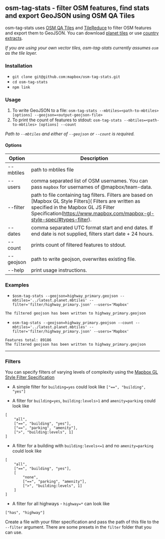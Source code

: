 ## osm-tag-stats - filter OSM features, find stats and export GeoJSON using OSM QA Tiles

osm-tag-stats uses [OSM QA Tiles](http://osmlab.github.io/osm-qa-tiles/) and [TileReduce](https://github.com/mapbox/tile-reduce) to filter OSM features and export them to GeoJSON. You can download [planet tiles](https://s3.amazonaws.com/mapbox/osm-qa-tiles/latest.planet.mbtiles.gz) or use [country extracts](http://osmlab.github.io/osm-qa-tiles/country.html). 

_If you are using your own vector tiles, osm-tag-stats currently assumes `osm` as the tile layer._

### Installation

* `git clone git@github.com:mapbox/osm-tag-stats.git`
* `cd osm-tag-stats`
* `npm link`

### Usage
1. To write GeoJSON to a file: `osm-tag-stats --mbtiles=<path-to-mbtiles> [options] --geojson=<output-geojson-file>` <br />
2. To print the count of features to stdout: `osm-tag-stats --mbtiles=<path-to-mbtiles> [options] --count`

_Path to `--mbtiles` and either of `--geojson` or `--count` is required._

#### Options

| Option | Description
---------|-------
--mbtiles| path to mbtiles file
--users | comma separated list of OSM usernames. You can pass `mapbox` for usernames of @mapbox/team-data.
--filter | path to file containing tag filters. Filters are based on [Mapbox GL Style Filters]( Filters are written as specified in the Mapbox GL JS Filter Specification(https://www.mapbox.com/mapbox-gl-style-spec/#types-filter).
--dates | comma separated UTC format start and end dates. If end date is not supplied, filters start date + 24 hours. 
--count | prints count of filtered features to stdout.
--geojson | path to write geojson, overwrites existing file.
--help | print usage instructions.

### Examples

* `$osm-tag-stats --geojson=highway_primary.geojson --mbtiles='../latest.planet.mbtiles' --filter='filter/highway_primary.json' --users='Mapbox'`

```
The filtered geojson has been written to highway_primary.geojson
```

* `osm-tag-stats --geojson=highway_primary.geojson --count --mbtiles='../latest.planet.mbtiles' --filter='filter/highway_primary.json' --users='Mapbox'`

```
Features total: 89186
The filtered geojson has been written to highway_primary.geojson
```
--------------------------------------------------------------

### Filters

You can specify filters of varying levels of complexity using the [Mapbox GL Style Filter Specification](https://www.mapbox.com/mapbox-gl-style-spec/#types-filter)

* A simple filter for `building=yes` could look like
`["==", "building", "yes"]`

* A filter for `building=yes`, `building:levels>1` and `amenity=parking` could look like
```
[
	"all",
	["==", "building", "yes"],
	["==", "parking", "amenity"],
	[">", "building:levels", 1]
]
```

* A filter for a building with `building:levels<=1` and no `amenity=parking` could look like
```
[
	"all",
	["==", "building", "yes"],
	[
		"none",
		["==", "parking", "amenity"],
		[">", "building:levels", 1]
	]
]
```

* A filter for all highways - `highway=*` can look like
```
["has", "highway"]
```

Create a file with your filter specification and pass the path of this file to the `--filter` argument. There are some presets in the `filter` folder that you can use.
